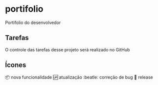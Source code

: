 # portifolio
Portifolio do desenvolvedor

## Tarefas
O controle das tarefas desse projeto será realizado no GitHub

## Ícones
:package: nova funcionalidade
:up: atualização
:beatle: correção de bug
:checkered_flag: release
